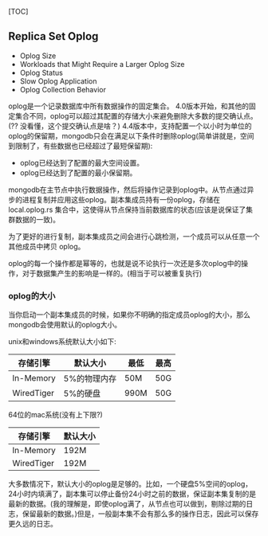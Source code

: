 [TOC]

## Replica Set Oplog
* Oplog Size
* Workloads that Might Require a Larger Oplog Size
* Oplog Status
* Slow Oplog Application
* Oplog Collection Behavior

oplog是一个记录数据库中所有数据操作的固定集合。
4.0版本开始，和其他的固定集合不同，oplog可以超过其配置的存储大小来避免删除大多数的提交确认点。(?? 没看懂，这个提交确认点是啥？)
4.4版本中，支持配置一个以小时为单位的oplog的保留期，mongodb只会在满足以下条件时删除oplog(简单讲就是，空间到限制了，有些数据也已经超过了最短保留期):  

* oplog已经达到了配置的最大空间设置。
* oplog已经达到了配置的最小保留期。

mongodb在主节点中执行数据操作，然后将操作记录到oplog中。从节点通过异步的进程复制并应用这些oplog。副本集成员持有一份oplog，存储在 local.oplog.rs 集合中，这使得从节点保持当前数据库的状态(应该是说保证了集群数据的一致)。

为了更好的进行复制，副本集成员之间会进行心跳检测，一个成员可以从任意一个其他成员中拷贝
oplog。

oplog的每一个操作都是幂等的，也就是说不论执行一次还是多次oplog中的操作，对于数据集产生的影响是一样的。(相当于可以被重复执行)

### oplog的大小
当你启动一个副本集成员的时候，如果你不明确的指定成员oplog的大小，那么mongodb会使用默认的oplog大小。

unix和windows系统默认大小如下:

| 存储引擎 | 默认大小 | 最低 | 最高 |
| ------- | --------| ----- | ---- |
| In-Memory | 5%的物理内存 | 50M | 50G |
| WiredTiger | 5%的硬盘 | 990M | 50G |

64位的mac系统(没有上下限?)

| 存储引擎 | 默认大小 |
| ------- | --------| 
| In-Memory | 192M |
| WiredTiger | 192M |

大多数情况下，默认大小的oplog是足够的。比如，一个硬盘5%空间的oplog，24小时内填满了，副本集可以停止备份24小时之前的数据，保证副本集复制的是最新的数据。(我的理解是，即使oplog满了，从节点也可以做到，剔除过期的日志，保留最新的数据。)但是，一般副本集不会有那么多的操作日志，因此可以保存更久远的日志。









